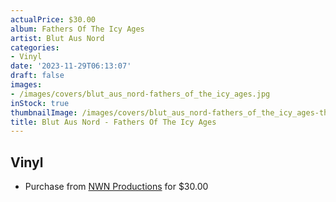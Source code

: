 ```yaml
---
actualPrice: $30.00
album: Fathers Of The Icy Ages
artist: Blut Aus Nord
categories:
- Vinyl
date: '2023-11-29T06:13:07'
draft: false
images:
- /images/covers/blut_aus_nord-fathers_of_the_icy_ages.jpg
inStock: true
thumbnailImage: /images/covers/blut_aus_nord-fathers_of_the_icy_ages-thumb.jpg
title: Blut Aus Nord - Fathers Of The Icy Ages
---
```


## Vinyl
* Purchase from [NWN Productions](http://shop.nwnprod.com/index.php?route=product/product&path=75&product_id=36602&sort=pd.name&order=ASC) for $30.00
